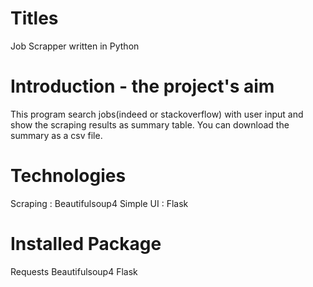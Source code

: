 # Titles
 Job Scrapper written in Python
 
# Introduction - the project's aim
 This program search jobs(indeed or stackoverflow) with user input
 and show the scraping results as summary table.
 You can download the summary as a csv file.
 
# Technologies
 Scraping : Beautifulsoup4
 Simple UI : Flask
 
# Installed Package
 Requests
 Beautifulsoup4
 Flask
